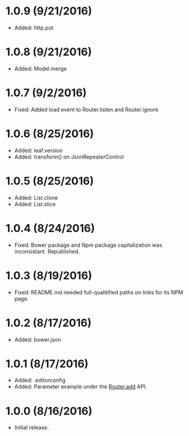# 1.0.9 (9/21/2016)

* Added: http.put

# 1.0.8  (9/21/2016)

* Added: Model.merge

# 1.0.7  (9/2/2016)

* Fixed: Added load event to Router.listen and Router.ignore

# 1.0.6  (8/25/2016)

* Added: leaf.version
* Added: transform() on JsonRepeaterControl

# 1.0.5  (8/25/2016)

* Added: List.clone
* Added: List.slice

# 1.0.4  (8/24/2016)

* Fixed: Bower package and Npm package capitalization was inconsistant. Republished.

# 1.0.3  (8/19/2016)

* Fixed: README.md needed full-qualitified paths on links for its NPM page.

# 1.0.2  (8/17/2016)

* Added: bower.json

# 1.0.1  (8/17/2016)

* Added: .editorconfig
* Added: Parameter example under the [Router.add](docs/api/router/add.md) API.

# 1.0.0 (8/16/2016)

* Initial release.
